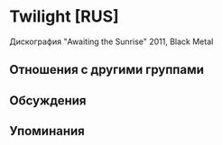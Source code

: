 # Twilight [RUS]

Дискография
"Awaiting the Sunrise" 2011, Black Metal

## Отношения с другими группами


## Обсуждения


## Упоминания

